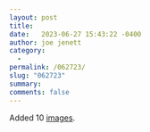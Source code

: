 ```yaml
---
layout: post
title:  
date:   2023-06-27 15:43:22 -0400
author: joe jenett
category:
  -  
permalink: /062723/
slug: "062723"
summary: 
comments: false
---
```

Added 10 <a href="/images/">images</a>.

<a style="display:none;" href="https://brid.gy/publish/mastodon"><small>(cross-posted to mastodon)</small></a>